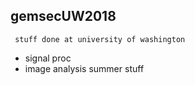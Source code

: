 ## gemsecUW2018

` stuff done at university of washington`
* signal proc
* image analysis
summer stuff
